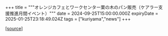 +++
title = """オレンジカフェとワークセンター栗の木のパン販売（ケアラー支援推進月間イベント）"""
date = 2024-09-25T15:00:00.000Z
expiryDate = 2025-01-25T23:18:49.024Z
tags = ["kuriyama","news"]
+++


[[source]](https://www.town.kuriyama.hokkaido.jp/soshiki/43/28944.html)

